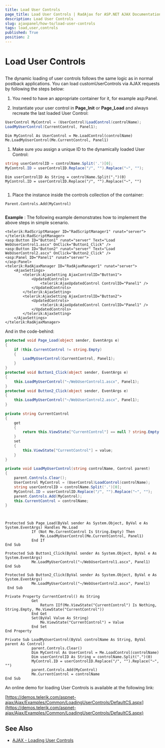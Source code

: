 ```yaml
---
title: Load User Controls
page_title: Load User Controls | RadAjax for ASP.NET AJAX Documentation
description: Load User Controls
slug: ajaxpanel/how-to/load-user-controls
tags: load,user,controls
published: True
position: 2
---
```


# Load User Controls



## 

The dynamic loading of user controls follows the same logic as in normal postback applications. You can load customUserControls via AJAX requests by following the steps below:

1. You need to have an appropriate container for it, for example asp:Panel.

1. Instantiate your user control in **Page_Init** or **Page_Load** and always recreate the last loaded User Control:



````C#
UserControl MyControl = (UserControl)LoadControl(controlName);
LoadMyUserControl(CurrentControl, Panel1);
````
````VB
Dim MyControl As UserControl = Me.LoadControl(controlName)
Me.LoadMyUserControl(Me.CurrentControl, Panel1)
````


1. Make sure you assign a unique ID to the dynamically loaded User Control:



````C#
string userControlID = controlName.Split('.')[0];
MyControl.ID = userControlID.Replace("/", "").Replace("~", "");
````
````VB
Dim userControlID As String = controlName.Split(".")(0)
MyControl.ID = userControlID.Replace("/", "").Replace("~", "")
	
````


1. Place the instance inside the controls collection of the container:

````VB
Parent.Controls.Add(MyControl)
	
````



**Example** : The following example demonstrates how to implement the above steps in simple scenario.

````ASP.NET
<telerik:RadScriptManager ID="RadScriptManager1" runat="server">
</telerik:RadScriptManager>
<asp:Button ID="Button1" runat="server" Text="Load WebUserControl1.ascx" OnClick="Button1_Click" />
<asp:Button ID="Button2" runat="server" Text="Load WebUserControl2.ascx" OnClick="Button2_Click" />
<asp:Panel ID="Panel1" runat="server">
</asp:Panel>
<telerik:RadAjaxManager ID="RadAjaxManager1" runat="server">
	<AjaxSettings>
	    <telerik:AjaxSetting AjaxControlID="Button1">
	        <UpdatedControls>
	            <telerik:AjaxUpdatedControl ControlID="Panel1" />
	        </UpdatedControls>
	    </telerik:AjaxSetting>
	    <telerik:AjaxSetting AjaxControlID="Button2">
	        <UpdatedControls>
	            <telerik:AjaxUpdatedControl ControlID="Panel1" />
	        </UpdatedControls>
	    </telerik:AjaxSetting>
	</AjaxSettings>
</telerik:RadAjaxManager>
````



And in the code-behind:



````C#
protected void Page_Load(object sender, EventArgs e)
{
	if (this.CurrentControl != string.Empty)
	{
	    LoadMyUserControl(CurrentControl, Panel1);
	}
}
protected void Button1_Click(object sender, EventArgs e)
{
	this.LoadMyUserControl("~/WebUserControl1.ascx", Panel1);
}
protected void Button2_Click(object sender, EventArgs e)
{
	this.LoadMyUserControl("~/WebUserControl2.ascx", Panel1);
}
	
private string CurrentControl
{
	get
	{
	    return this.ViewState["CurrentControl"] == null ? string.Empty : (string)this.ViewState["CurrentControl"];
	}
	set
	{
	    this.ViewState["CurrentControl"] = value;
	}
}
	
private void LoadMyUserControl(string controlName, Control parent)
{
	parent.Controls.Clear();
	UserControl MyControl = (UserControl)LoadControl(controlName);
	string userControlID = controlName.Split('.')[0];
	MyControl.ID = userControlID.Replace("/", "").Replace("~", "");
	parent.Controls.Add(MyControl);
	this.CurrentControl = controlName;
}
	
````
````VB
	
Protected Sub Page_Load(ByVal sender As System.Object, ByVal e As System.EventArgs) Handles Me.Load
	        If (Not Me.CurrentControl Is String.Empty) Then
	            Me.LoadMyUserControl(Me.CurrentControl, Panel1)
	        End If
End Sub
	
Protected Sub Button1_Click(ByVal sender As System.Object, ByVal e As System.EventArgs)
	        Me.LoadMyUserControl("~/WebUserControl1.ascx", Panel1)
End Sub
	
Protected Sub Button2_Click(ByVal sender As System.Object, ByVal e As System.EventArgs)
	        Me.LoadMyUserControl("~/WebUserControl2.ascx", Panel1)
 End Sub
	
Private Property CurrentControl() As String
	        Get
	            Return IIf(Me.ViewState("CurrentControl") Is Nothing, String.Empty, Me.ViewState("CurrentControl"))
	        End Get
	        Set(ByVal Value As String)
	            Me.ViewState("CurrentControl") = Value
	        End Set
End Property
	
Private Sub LoadMyUserControl(ByVal controlName As String, ByVal parent As Control)
	        parent.Controls.Clear()
	        Dim MyControl As UserControl = Me.LoadControl(controlName)
	        Dim userControlID As String = controlName.Split(".")(0)
	        MyControl.ID = userControlID.Replace("/", "").Replace("~", "")
	        parent.Controls.Add(MyControl)
	        Me.CurrentControl = controlName
End Sub
````


An online demo for loading User Controls is available at the following link:

[https://demos.telerik.com/aspnet-ajax/Ajax/Examples/Common/LoadingUserControls/DefaultCS.aspx](https://demos.telerik.com/aspnet-ajax/Ajax/Examples/Common/LoadingUserControls/DefaultCS.aspx)

## See Also

 * [AJAX - Loading User Controls](https://demos.telerik.com/aspnet-ajax/Ajax/Examples/Common/LoadingUserControls/DefaultCS.aspx)
